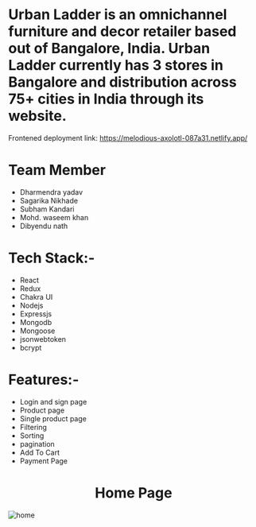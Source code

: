 <h1 align="left"`>Urban Ladder is an omnichannel furniture and decor retailer based out of Bangalore, India. Urban Ladder currently has 3 stores in Bangalore and distribution across 75+ cities in India through its website.</h1>
Frontened deployment link: <a href="https://melodious-axolotl-087a31.netlify.app/" target="_blank">https://melodious-axolotl-087a31.netlify.app/</a>
<h1 align="left">Team Member</h1>
<ul>
  <li>Dharmendra yadav</li>
   <li>Sagarika Nikhade</li>
   <li>Subham Kandari</li>
   <li>Mohd. waseem khan</li>
   <li>Dibyendu nath</li>
</ul>

<h1 align="left">Tech Stack:-</h1>
<ul>
  <li>React</li>
   <li>Redux</li>
   <li>Chakra UI</li>
   <li>Nodejs</li>
   <li>Expressjs</li>
   <li>Mongodb</li>
   <li>Mongoose</li>
   <li>jsonwebtoken</li>
   <li>bcrypt</li>
</ul>

<h1 align="left">Features:-</h1>
<ul>
  <li>Login and sign page</li>
   <li>Product page</li>
   <li>Single product page</li>
   <li>Filtering</li>
   <li>Sorting</li>
   <li>pagination</li>
     <li>Add To Cart</li>
   <li>Payment Page</li>
</ul>

<h1 align="center">Home Page</h1>
<img src="https://github.com/Dharam-103/furniture/blob/master/Screenshot%20(30).png" alt="home"/>
